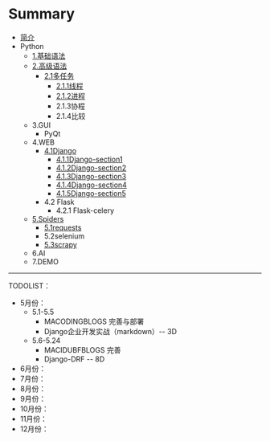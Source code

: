# Summary

* [简介](README.md)
* Python
    * [1.基础语法](Python/基础语法/basis.md)
    * [2.高级语法](Python/高级语法/advanced.md)
        * [2.1多任务](Python/高级语法/多任务/introduction.md)
            * [2.1.1线程](Python/高级语法/多任务/线程/thread.md)
            * [2.1.2进程](Python\高级语法\多任务\进程\process.md)
            * 2.1.3协程
            * 2.1.4比较
    * 3.GUI
        * PyQt
    * 4.WEB
        * [4.1Django](Python/WEB/Django/Django.md)
          * [4.1.1Django-section1](Python/WEB/Django/Django-section1.md)
          * [4.1.2Django-section2](Python/WEB/Django/Django-section2.md)
          * [4.1.3Django-section3](Python/WEB/Django/Django-section3.md)
          * [4.1.4Django-section4](Python/WEB/Django/Django-section4.md)
          * [4.1.5Django-section5](Python/WEB/Django/Django-section.md)
        * 4.2 Flask
          * 4.2.1 Flask-celery
    * [5.Spiders](Python/爬虫/introduction.md)
        * [5.1requests](Python/爬虫/request.md)
        * 5.2selenium
        * [5.3scrapy](Python\爬虫\scrapy.md)
    * 6.AI
    * 7.DEMO

------

TODOLIST：

* 5月份：
  * 5.1-5.5
    * MACODINGBLOGS 完善与部署
    * Django企业开发实战（markdown）-- 3D
  * 5.6-5.24
    * MACIDUBFBLOGS 完善
    * Django-DRF -- 8D
* 6月份：
* 7月份：
* 8月份：
* 9月份：
* 10月份：
* 11月份：
* 12月份：